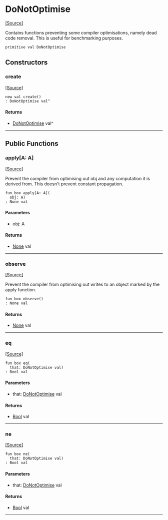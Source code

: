 # DoNotOptimise
<span class="source-link">[[Source]](src/builtin/do_not_optimise.md#L-0-1)</span>

Contains functions preventing some compiler optimisations, namely dead code
removal. This is useful for benchmarking purposes.


```pony
primitive val DoNotOptimise
```

## Constructors

### create
<span class="source-link">[[Source]](src/builtin/do_not_optimise.md#L-0-1)</span>


```pony
new val create()
: DoNotOptimise val^
```

#### Returns

* [DoNotOptimise](builtin-DoNotOptimise.md) val^

---

## Public Functions

### apply\[A: A\]
<span class="source-link">[[Source]](src/builtin/do_not_optimise.md#L-0-7)</span>


Prevent the compiler from optimising out obj and any computation it is
derived from. This doesn't prevent constant propagation.


```pony
fun box apply[A: A](
  obj: A)
: None val
```
#### Parameters

*   obj: A

#### Returns

* [None](builtin-None.md) val

---

### observe
<span class="source-link">[[Source]](src/builtin/do_not_optimise.md#L-0-14)</span>


Prevent the compiler from optimising out writes to an object marked by
the apply function.


```pony
fun box observe()
: None val
```

#### Returns

* [None](builtin-None.md) val

---

### eq
<span class="source-link">[[Source]](src/builtin/do_not_optimise.md#L-0-7)</span>


```pony
fun box eq(
  that: DoNotOptimise val)
: Bool val
```
#### Parameters

*   that: [DoNotOptimise](builtin-DoNotOptimise.md) val

#### Returns

* [Bool](builtin-Bool.md) val

---

### ne
<span class="source-link">[[Source]](src/builtin/do_not_optimise.md#L-0-7)</span>


```pony
fun box ne(
  that: DoNotOptimise val)
: Bool val
```
#### Parameters

*   that: [DoNotOptimise](builtin-DoNotOptimise.md) val

#### Returns

* [Bool](builtin-Bool.md) val

---

